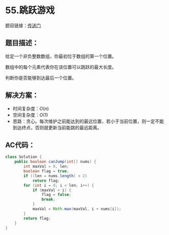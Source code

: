 # 55.跳跃游戏
题目链接：[传送门](https://leetcode-cn.com/problems/jump-game/)

## 题目描述：
给定一个非负整数数组，你最初位于数组的第一个位置。

数组中的每个元素代表你在该位置可以跳跃的最大长度。

判断你是否能够到达最后一个位置。

## 解决方案：
- 时间复杂度：$O(n)$
- 空间复杂度：$O(1)$
- 思路：贪心。每次维护之前能达到的最远位置，若小于当前位置，则一定不能到达终点，否则就更新当前能跳的最远距离。

## AC代码：
```java
class Solution {
	public boolean canJump(int[] nums) {
		int maxVal = 0, len;
		boolean flag = true;
		if ((len = nums.length) < 2)
			return flag;
		for (int i = 0; i < len; i++) {
			if (maxVal < i) {
				flag = false;
				break;
			}
			maxVal = Math.max(maxVal, i + nums[i]);
		}
		return flag;
	}
}
```